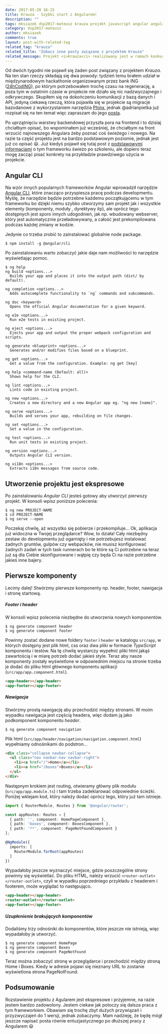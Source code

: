 ```yaml
---
date: 2017-05-20 16:15
title: Krauza - Szybki start z Angularem!
description: ""
tags: mksiazek dsp2017-mateusz krauza projekt javascript angular angularjs
category: dsp2017-mateusz
author: mksiazek
comments: true
layout: post-with-related-tag
related_tag: "krauza"
related_title: "Zobacz inne posty związane z projektem Krauza"
related_message: Projekt <i>Krauza</i> realizowany jest w ramach konkursu <a href="http://devstyle.pl/daj-sie-poznac/">Daj Się Poznać 2017</a>. Repozytorium dostępne jest w serwisie <a href="https://github.com/mejt/Krauza">GitHub</a>.
---
```


Od dwóch tygodni nie pojawił się żaden post związany z projektem *Krauza*. Na ten stan rzeczy składają się dwa powody:
tydzień temu brałem udział w międzynarodowym hackathonie organizowanym przez bank ING ([24hCodING](https://24hcoding.com/)),
po którym potrzebowałem trochę czasu na regenerację, a poza tym w ostatnim czasie w projekcie nie działo się nic
nadzwyczajnego i odkrywczego. Skupiłem się na dokończeniu komunikacji z bazą danych i API, jedyną ciekawą rzeczą,
która pojawiła się w projekcie są migracje bazodanowe z wykorzystaniem narzędzia [Phinx](https://phinx.org/), jednak
@adrianpietka już rozpisał się na ten temat więc zapraszam do jego [posta](/dsp2017-adrian/2017/05/19/auditor-database-migration-phinx.html).

Po uprzątnięciu warstwy backendowej przyszła pora na frontend i to dzisiaj chciałbym opisać, bo wspominałem już wcześniej,
że chciałbym na front wrzucić najnowszego Angulara żeby poznać coś świeżego i nowego. Na razie ta część projektu jest
na bardzo podstawowym poziomie, jednak jest już co opisać :smiley:. Już kiedyś pojawił się tutaj post z 
[podstawowymi informacjami](/dsp2017-mateusz/2017/03/14/angular.html) o tym frameworku świeżo po szkoleniu,
ale dopiero teraz mogę zacząć pisać konkrety na przykładzie prawdziwego użycia w projekcie.

## Angular CLI
Na wzór innych popularnych frameworków Angular wprowadził narzędzie [Angular CLI](https://github.com/angular/angular-cli),
które znacząco przyspiesza pracę podczas developmentu. Myślę, że narzędzie będzie potrzebne każdemu początkującemu w tym
frameworku bo dzięki niemu szybko utworzymy sam projekt jak i wszystkie elementy (komponenty, moduły , dyrektywy itp),
ale oprócz tego dostępnych jest sporo innych udogodnień, jak np. wbudowany webserver, który jest automatycznie
przeładowywany, a całość jest prekompilowana podczas każdej zmiany w kodzie.

Jedynie co trzeba zrobić to zainstalować globalnie node package. 
~~~
$ npm install -g @angular/cli
~~~

Po zainstalowaniu warto zobaczyć jakie daje nam możliwości to narzędzie wyświetlając pomoc.
~~~
$ ng help
ng build <options...>
  Builds your app and places it into the output path (dist/ by default).

ng completion <options...>
  Adds autocomplete functionality to `ng` commands and subcommands.

ng doc <keyword>
  Opens the official Angular documentation for a given keyword.

ng e2e <options...>
  Run e2e tests in existing project.

ng eject <options...>
  Ejects your app and output the proper webpack configuration and scripts.

ng generate <blueprint> <options...>
  Generates and/or modifies files based on a blueprint.

ng get <options...>
  Get a value from the configuration. Example: ng get [key]

ng help <command-name (Default: all)>
  Shows help for the CLI.

ng lint <options...>
  Lints code in existing project.

ng new <options...>
  Creates a new directory and a new Angular app eg. "ng new [name]".

ng serve <options...>
  Builds and serves your app, rebuilding on file changes.

ng set <options...>
  Set a value in the configuration.

ng test <options...>
  Run unit tests in existing project.

ng version <options...>
  Outputs Angular CLI version.

ng xi18n <options...>
  Extracts i18n messages from source code.
~~~
 
## Utworzenie projektu jest ekspresowe
Po zainstalowaniu *Angular CLI* jesteś gotowy aby utworzyć pierwszy projekt. W konsoli wpisz poniższe polecenia:
~~~
$ ng new PROJECT-NAME
$ cd PROJECT-NAME
$ ng serve --open
~~~
Poczekaj chwilę, aż wszystko się pobierze i przekompiluje... Ok, aplikacja już widoczna w Twojej przeglądarce? Wow, to
działa! Cały niezbędny zestaw do developmentu już ogarnięty i nie potrzebujesz instalować żadnych gruntów, gulpów czy
webpacków, nie musisz konfigurować żadnych zadań w tych task runnerach bo te które są Ci potrzebne na teraz już są dla
Ciebie skonfigurowane i wątpię czy będa Ci na razie potrzebne jakieś inne bajery.

## Pierwsze komponenty
Lecimy dalej! Stwórzmy pierwsze komponenty np. header, footer, nawigacja i stronę startową.

##### Footer i header
W konsoli wpisz polecenia niezbędne do utworzenia nowych  komponentów.
~~~
$ ng generate component header
$ ng generate component footer
~~~
Powinny zostać dodane nowe foldery `footer` i `header` w katalogu `src/app`, w których dostępny jest plik html, css oraz
dwa pliki w formacie *TypeScript* komponentu i testów. Na tę chwilę wystarczy wypełnić pliki html jakąś zawartością i 
w miarę potrzeb dodać jakieś style. Teraz aby nasze komponenty zostały wyświetlone w odpowiednim miejscu na stronie trzeba
je dodać do pliku html głównego komponentu aplikacji (`src/app/app.component.html`).

~~~html
<app-header></app-header>
<app-footer></app-footer>
~~~

##### Nawigacja
Stwórzmy prostą nawigację aby przechodzić między stronami. W moim wypadku nawigacja jest częścią headera, więc dodam ją
jako podkomponent komponentu *header*.

~~~
$ ng generate component navigation
~~~

Plik html (`src/app/header/navigation/navigation.component.html`) wypełniamy odnośnikami do podstron...
~~~html
<div class="collapse navbar-collapse">
  <ul class="nav navbar-nav navbar-right">
    <li><a href="/">Home</a></li>
    <li><a href="/boxes">Boxes</a></li>
  </ul>
</div>
~~~

Następnym krokiem jest routing, otwieramy główny plik modułu (`src/app/app.module.ts`) i tam trzeba zadeklarować odpowiednie
ścieżki. Poniżej wklejam kod, który należy dodać oprócz tego, który już tam istnieje.
~~~typescript
import { RouterModule, Routes } from '@angular/router';

const appRoutes: Routes = [
  { path: '', component: HomePageComponent },
  { path: 'boxes', component: BoxesComponent },
  { path: '**', component: PageNotFoundComponent }
];

@NgModule({
  imports: [
    RouterModule.forRoot(appRoutes)
  ]
})
~~~

Wypadałoby jeszcze wyznaczyć miejsce, gdzie poszczególne strony powinny się wyświetlać. Do pliku HTML, należy wrzucić 
`<router-outlet></router-outlet>`, czyli w wypadku poprzedniego przykładu z headerem i footerem, może wyglądać to następująco.
~~~html
<app-header></app-header>
<router-outlet></router-outlet>
<app-footer></app-footer>
~~~

##### Uzupłenienie brakujących komponentów
Dodaliśmy trzy odnośniki do komponentów, które jeszcze nie istnieją, więc wypadałoby je utworzyć.
~~~
$ ng generate component HomePage
$ ng generate component Boxes
$ ng generate component PageNotFound
~~~

Teraz można zobaczyć stronę w przeglądarce i przechodzić między stroną Home i Boxes. Kiedy w adresie pojawi się nieznany
URL to zostanie wyświetlona strona PageNotFound.

## Podsumowanie
Rozstawienie projektu z Agularem jest ekspresowe i przyjemne, na razie jestem bardzo zadowolony. Jestem ciekaw jak potoczy
się dalsza praca z tym frameworkiem. Obawiam się trochę zbyt dużych przywiązań i przyzwyczajeń do 1 wersji, jednak zobaczymy.
Mam nadzieję, że będę mógł jeszcze napisać posta równie entuzjastycznego po dłuższej pracy z Angularem :smiley:
